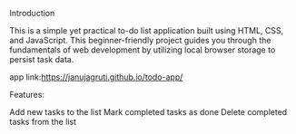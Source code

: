 Introduction

This is a simple yet practical to-do list application built using HTML, CSS, and JavaScript. This beginner-friendly project guides you through the fundamentals of web development by utilizing local browser storage to persist task data.

app link:https://janujagruti.github.io/todo-app/

Features:

Add new tasks to the list
Mark completed tasks as done
Delete completed tasks from the list

